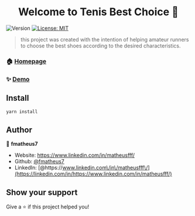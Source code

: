 <h1 align="center">Welcome to Tenis Best Choice 👋</h1>
<p>
  <img alt="Version" src="https://img.shields.io/badge/version-0.1.0-blue.svg?cacheSeconds=2592000" />
  <a href="#" target="_blank">
    <img alt="License: MIT" src="https://img.shields.io/badge/License-MIT-yellow.svg" />
  </a>
</p>

> this project was created with the intention of helping amateur runners to choose the best shoes according to the desired characteristics.

### 🏠 [Homepage](https://tenisbestchoice.vercel.app/)

### ✨ [Demo](https://tenisbestchoice.vercel.app/)

## Install

```sh
yarn install
```

## Author

👤 **fmatheus7**

- Website: https://www.linkedin.com/in/matheusfff/
- Github: [@fmatheus7](https://github.com/fmatheus7)
- LinkedIn: [@https:\/\/www.linkedin.com\/in\/matheusfff\/](https://linkedin.com/in/https://www.linkedin.com/in/matheusfff/)

## Show your support

Give a ⭐️ if this project helped you!
